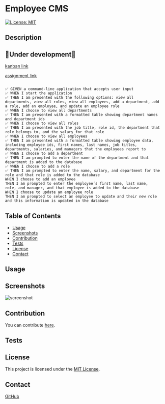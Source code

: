 # Employee CMS
[![License: MIT](https://img.shields.io/badge/License-MIT-blue.svg)](https://opensource.org/licenses/MIT)
## Description
## 🚧Under development🚧
[kanban link](https://github.com/users/jroller33/projects/4) 
<br/>

[assignment link](https://courses.bootcampspot.com/courses/1817/assignments/29396)
```

✅ GIVEN a command-line application that accepts user input
✅ WHEN I start the application
✅ THEN I am presented with the following options: view all departments, view all roles, view all employees, add a department, add a role, add an employee, and update an employee role
✅ WHEN I choose to view all departments
✅ THEN I am presented with a formatted table showing department names and department ids
✅ WHEN I choose to view all roles
✅ THEN I am presented with the job title, role id, the department that role belongs to, and the salary for that role
✅ WHEN I choose to view all employees
✅ THEN I am presented with a formatted table showing employee data, including employee ids, first names, last names, job titles, departments, salaries, and managers that the employees report to
✅ WHEN I choose to add a department
✅ THEN I am prompted to enter the name of the department and that department is added to the database
✅ WHEN I choose to add a role
✅ THEN I am prompted to enter the name, salary, and department for the role and that role is added to the database
WHEN I choose to add an employee
THEN I am prompted to enter the employee’s first name, last name, role, and manager, and that employee is added to the database
WHEN I choose to update an employee role
THEN I am prompted to select an employee to update and their new role and this information is updated in the database
```
## Table of Contents
- [Usage](#usage)
- [Screenshots](#screenshots)
- [Contribution](#contribution)
- [Tests](#tests)
- [License](#license)
- [Contact](#contact)


## Usage

## Screenshots
![screenshot](./screenshots/screenshot.png)

## Contribution
You can contribute [here](https://github.com/jroller33/Employee-CMS).

## Tests

## License
This project is licensed under the [MIT License](https://www.mit.edu/~amini/LICENSE.md).

## Contact
[GitHub](https://github.com/jroller33)

